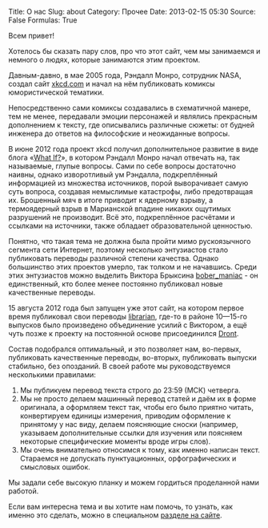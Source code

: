 Title: О нас
Slug: about
Category: Прочее
Date: 2013-02-15 05:30
Source: False
Formulas: True

Всем привет!

Хотелось бы сказать пару слов, про что этот сайт, чем мы занимаемся и немного о людях, которые занимаются этим проектом.

Давным-давно, в мае 2005 года, Рэндалл Монро, сотрудник NASA, создал сайт [xkcd.com](http://xkcd.com/) и начал на нём публиковать комиксы юмористической тематики.

Непосредственно сами комиксы создавались в схематичной манере, тем не менее, передавали эмоции персонажей и являлись прекрасным дополнением к тексту, где описывались различные сюжеты: от будней инженера до ответов на философские и неожиданные вопросы.

В июне 2012 года проект xkcd получил дополнительное развитие в виде блога «[What If?](http://what-if.xkcd.com/)», в котором Рэндалл Монро начал отвечать на, так называемые, глупые вопросы. Сами по себе вопросы достаточно наивны, однако изворотливый ум Рэндалла, подкреплённый информацией из множества источников, порой выворачивает самую суть вопроса, создавая немыслимые катастрофы, либо предотвращая их. Брошенный мяч в итоге приводит к ядерному взрыву, а термоядерный взрыв в Марианской впадине никаких ощутимых разрушений не производит. Всё это, подкреплённое расчётами и ссылками на источники, также обладает образовательной ценностью.

Понятно, что такая тема не должна была пройти мимо рускоязычного сегмента сети Интернет, поэтому несколько энтузиастов стало публиковать переводы различной степени качества. Однако большинство этих проектов умерло, так толком и не начавшись. Среди этих энтузиастов можно выделить Виктора Брыксина [bober_maniac](http://virtualmind.ru) - он единственный, кто более менее постоянно публиковал новые качественные переводы.

15 августа 2012 года был запущен уже этот сайт, на котором первое время публиковал свои переводы [librarian](http://libc6.org), где-то в районе 10—15-го выпусков было произведено объединение усилий с Виктором, а ещё чуть позже к проекту на постоянной основе присоединился [Dront](http://vk.com/id114286). 

Состав подобрался оптимальный, и это позволяет нам, во-первых, публиковать качественные переводы, во-вторых, публиковать выпуски стабильно, без опозданий. В своей работе мы руководствуемся несколькими правилами:

 1. Мы публикуем перевод текста строго до 23:59 (МСК) четверга.
 2. Мы не просто делаем машинный перевод статей и даём их в форме оригинала, а оформляем текст так, чтобы его было приятно читать, конвертируем единицы измерения, приводим оформление к принятому у нас виду, делаем поясняющие сноски (например, указываем дополнительные ссылки для изучения или поясняем некоторые специфические моменты вроде игры слов).
 3. Мы очень внимательно относимся к тому, как именно написан текст. Стараемся не допускать пунктуационных, орфографических и смысловых ошибок.

Мы задали себе высокую планку и можем гордиться проделанной нами работой.

Если вам интересна тема и вы хотите нам помочь, то узнать, как именно это сделать, можно в специальном [разделе на сайте](/page/how-to-help).
